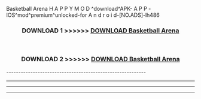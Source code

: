  Basketball Arena  H A P P Y M O D ^download^APK- A P P -IOS^mod^premium^unlocked-for A n d r o i d-[NO.ADS]-lh486



<div align="center">

<h3>DOWNLOAD 1 >>>>>> <a href="https://en-mod.web.app/?en= Basketball Arena ">DOWNLOAD Basketball Arena  </a></h3><br>

<h3>DOWNLOAD 2 >>>>>> <a href="https://en-mod.web.app/?en= Basketball Arena ">DOWNLOAD Basketball Arena  </a></h3>

</div>
----------------------------------------------------------

----------------------------------------------------------

----------------------------------------------------------

----------------------------------------------------------



